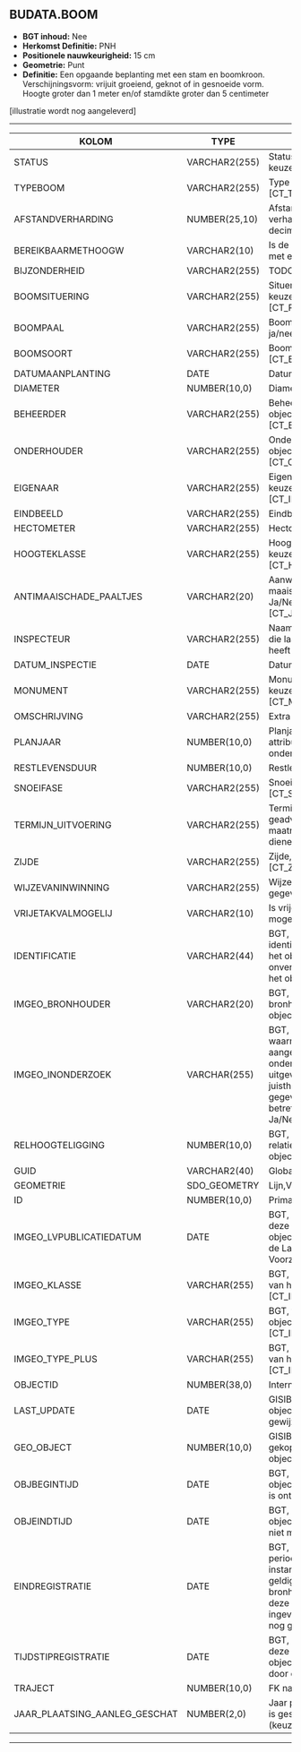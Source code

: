 ﻿## BUDATA.BOOM


* __BGT inhoud:__ Nee
* __Herkomst Definitie:__ PNH
* __Positionele nauwkeurigheid:__ 15 cm
* __Geometrie:__ Punt
* __Definitie:__ Een opgaande beplanting met een stam en boomkroon. Verschijningsvorm: vrijuit groeiend, geknot of in gesnoeide vorm. Hoogte groter dan 1 meter en/of stamdikte groter dan 5 centimeter

[illustratie wordt nog aangeleverd]

***

|KOLOM                               |TYPE              |DEFINITIE|
|------                              |----              |-----    |
|STATUS                              |VARCHAR2(255)     |Status van de gegevens, keuzelijst [CT_STATUS]|
|TYPEBOOM                            |VARCHAR2(255)     |Type boom, keuzelijst [CT_TYPE_BOOM]|
|AFSTANDVERHARDING                   |NUMBER(25,10)     |Afstand tot de verharding in meters, 2 decimalen|
|BEREIKBAARMETHOOGW                  |VARCHAR2(10)      |Is de boom bereikbaar met een hoogwerker|
|BIJZONDERHEID                       |VARCHAR2(255)     |TODO|
|BOOMSITUERING                       |VARCHAR2(255)     |Situering van de boom, keuzelijst [CT_PLANT_SITUERING]|
|BOOMPAAL                            |VARCHAR2(255)     |Boompaal aanwezig ja/nee|
|BOOMSOORT                           |VARCHAR2(255)     |Boomsoort, keuzelijst [CT_BOOMSOORT]|
|DATUMAANPLANTING                    |DATE              |Datum aanplanting|
|DIAMETER                            |NUMBER(10,0)      |Diameter op 1.30m|
|BEHEERDER                           |VARCHAR2(255)     |Beheerder van het object, keuzelijst [CT_BEHEERDER]|
|ONDERHOUDER                         |VARCHAR2(255)     |Onderhouder van het object, keuzelijst [CT_ONDERHOUDER]|
|EIGENAAR                            |VARCHAR2(255)     |Eigenaar van het object, keuzelijst [CT_INSTANTIE]|
|EINDBEELD                           |VARCHAR2(255)     |Eindbeeld|
|HECTOMETER                          |VARCHAR2(255)     |Hectometrering|
|HOOGTEKLASSE                        |VARCHAR2(255)     |Hoogtekklasse, keuzelijst [CT_HOOGTEKLASSE]|
|ANTIMAAISCHADE_PAALTJES             |VARCHAR2(20)  	|Aanwezigheid anti-maaischade paaltjes: Ja/Nee. Keuzelijst [CT_JA_NEE]|
|INSPECTEUR                          |VARCHAR2(255)     |Naam van de inspecteur die laatste inspectie heeft uitgevoerd|
|DATUM_INSPECTIE                     |DATE              |Datum laatste inspectie|
|MONUMENT                            |VARCHAR2(255)     |Monumentale boom, keuzelijst [CT_MONUMENT]|
|OMSCHRIJVING                        |VARCHAR2(255)     |Extra toelichting|
|PLANJAAR                            |NUMBER(10,0)      |Planjaar van de boom - attribuut bestemd voor onderhoudsplanning|
|RESTLEVENSDUUR                      |NUMBER(10,0)      |Restlevensduur|
|SNOEIFASE                           |VARCHAR2(255)     |Snoeifase, keuzelijst [CT_SNOEIFASE]|
|TERMIJN_UITVOERING                  |VARCHAR2(255)     |Termijn waarbinnen de geadviseerde maatregelen uitgevoerd dienen te worden.|
|ZIJDE                               |VARCHAR2(255)     |Zijde, keuzelijst [CT_ZIJDE]|
|WIJZEVANINWINNING                   |VARCHAR2(255)     |Wijze van inwinning gegevens|
|VRIJETAKVALMOGELIJ                  |VARCHAR2(10)      |Is vrije takval bij snoeien mogelijk|
|IDENTIFICATIE                       |VARCHAR2(44)      |BGT, Uniek identificatienummer voor het object dat onveranderlijk is zolang het object bestaat|
|IMGEO_BRONHOUDER                          |VARCHAR2(20)      |BGT, De bronhoudercode van het object|
|IMGEO_INONDERZOEK                   |VARCHAR(255)       |BGT, Een aanduiding waarmee wordt aangegeven dat een onderzoek wordt uitgevoerd naar de juistheid van een of meer gegevens van het betreffende object: Ja/Nee [CT_JA_NEE] |
|RELHOOGTELIGGING                    |NUMBER(10,0)      |BGT, Aanduiding voor de relatieve hoogte van het object|
|GUID                                |VARCHAR2(40)      |Global Unique Identifier|
|GEOMETRIE                           |SDO_GEOMETRY      |Lijn,Vlak|
|ID                                  |NUMBER(10,0)      |Primary Key|
|IMGEO_LVPUBLICATIEDATUM             |DATE              |BGT, Tijdstip waarop deze instantie van het object is opgenomen in de Landelijke Voorziening|
|IMGEO_KLASSE                        |VARCHAR(255)      |BGT, hoofdclassificatie van het object, keuzelijst [CT_IMGEO_KLASSE]|
|IMGEO_TYPE                          |VARCHAR(255)      |BGT, typering van het object, keuzelijst [CT_IMGEO_TYPE] |
|IMGEO_TYPE_PLUS                     |VARCHAR(255)      |BGT, nadere typering van het object, keuzelijst [CT_IMGEO_TYPE_PLUS]|
|OBJECTID                            |NUMBER(38,0)      |Interne ID ArcGIS|
|LAST_UPDATE                         |DATE              |GISIB, Datum waarop het object voor het laatst gewijzigd is in GISIB|
|GEO_OBJECT                          |NUMBER(10,0)      |GISIB, Interne ID van gekoppeld Gisib geo object|
|OBJBEGINTIJD                        |DATE              |BGT, Datum waarop het object bij de bronhouder is ontstaan|
|OBJEINDTIJD                         |DATE              |BGT, Datum waarop het object bij de bronhouder niet meer geldig is|
|EINDREGISTRATIE                     |DATE              |BGT, Eind van de periode waarop deze instantie van het object geldig is bij de bronhouder. Wanneer deze waarde niet is ingevuld is de instantie nog geldig|
|TIJDSTIPREGISTRATIE                 |DATE              |BGT, Tijdstip waarop deze instantie van het object is opgenomen door de bronhouder|
|TRAJECT                             |NUMBER(10,0)      |FK naar Traject|
|JAAR_PLAATSING_AANLEG_GESCHAT       |NUMBER(2,0)       |Jaar plaatsing of aanleg is geschat: ja of nee (keuzelijst [CT_JA_NEE])| 


***

